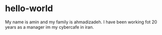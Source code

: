 # hello-world
My name is amin and my family is ahmadizadeh. I have been working fot 20 years as a manager im my cybercafe in iran.
